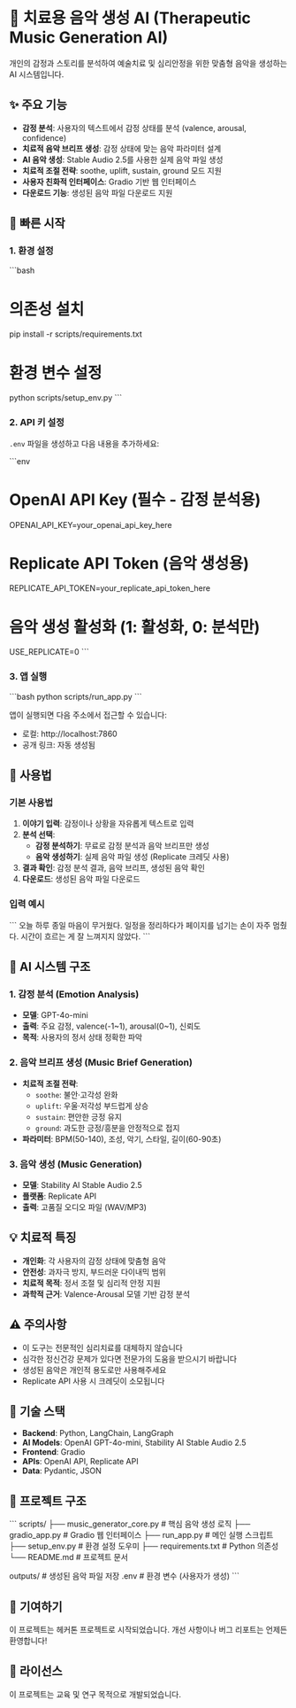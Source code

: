 # 🎵 치료용 음악 생성 AI (Therapeutic Music Generation AI)

개인의 감정과 스토리를 분석하여 예술치료 및 심리안정을 위한 맞춤형 음악을 생성하는 AI 시스템입니다.

## ✨ 주요 기능

- **감정 분석**: 사용자의 텍스트에서 감정 상태를 분석 (valence, arousal, confidence)
- **치료적 음악 브리프 생성**: 감정 상태에 맞는 음악 파라미터 설계
- **AI 음악 생성**: Stable Audio 2.5를 사용한 실제 음악 파일 생성
- **치료적 조절 전략**: soothe, uplift, sustain, ground 모드 지원
- **사용자 친화적 인터페이스**: Gradio 기반 웹 인터페이스
- **다운로드 기능**: 생성된 음악 파일 다운로드 지원

## 🚀 빠른 시작

### 1. 환경 설정

\`\`\`bash
# 의존성 설치
pip install -r scripts/requirements.txt

# 환경 변수 설정
python scripts/setup_env.py
\`\`\`

### 2. API 키 설정

`.env` 파일을 생성하고 다음 내용을 추가하세요:

\`\`\`env
# OpenAI API Key (필수 - 감정 분석용)
OPENAI_API_KEY=your_openai_api_key_here

# Replicate API Token (음악 생성용)
REPLICATE_API_TOKEN=your_replicate_api_token_here

# 음악 생성 활성화 (1: 활성화, 0: 분석만)
USE_REPLICATE=0
\`\`\`

### 3. 앱 실행

\`\`\`bash
python scripts/run_app.py
\`\`\`

앱이 실행되면 다음 주소에서 접근할 수 있습니다:
- 로컬: http://localhost:7860
- 공개 링크: 자동 생성됨

## 🎯 사용법

### 기본 사용법

1. **이야기 입력**: 감정이나 상황을 자유롭게 텍스트로 입력
2. **분석 선택**:
   - **감정 분석하기**: 무료로 감정 분석과 음악 브리프만 생성
   - **음악 생성하기**: 실제 음악 파일 생성 (Replicate 크레딧 사용)
3. **결과 확인**: 감정 분석 결과, 음악 브리프, 생성된 음악 확인
4. **다운로드**: 생성된 음악 파일 다운로드

### 입력 예시

\`\`\`
오늘 하루 종일 마음이 무거웠다. 일정을 정리하다가 페이지를 넘기는 손이 자주 멈췄다. 
시간이 흐르는 게 잘 느껴지지 않았다.
\`\`\`

## 🧠 AI 시스템 구조

### 1. 감정 분석 (Emotion Analysis)
- **모델**: GPT-4o-mini
- **출력**: 주요 감정, valence(-1~1), arousal(0~1), 신뢰도
- **목적**: 사용자의 정서 상태 정확한 파악

### 2. 음악 브리프 생성 (Music Brief Generation)
- **치료적 조절 전략**:
  - `soothe`: 불안·고각성 완화
  - `uplift`: 우울·저각성 부드럽게 상승
  - `sustain`: 편안한 긍정 유지
  - `ground`: 과도한 긍정/흥분을 안정적으로 접지
- **파라미터**: BPM(50-140), 조성, 악기, 스타일, 길이(60-90초)

### 3. 음악 생성 (Music Generation)
- **모델**: Stability AI Stable Audio 2.5
- **플랫폼**: Replicate API
- **출력**: 고품질 오디오 파일 (WAV/MP3)

## 💡 치료적 특징

- **개인화**: 각 사용자의 감정 상태에 맞춤형 음악
- **안전성**: 과자극 방지, 부드러운 다이내믹 범위
- **치료적 목적**: 정서 조절 및 심리적 안정 지원
- **과학적 근거**: Valence-Arousal 모델 기반 감정 분석

## ⚠️ 주의사항

- 이 도구는 전문적인 심리치료를 대체하지 않습니다
- 심각한 정신건강 문제가 있다면 전문가의 도움을 받으시기 바랍니다
- 생성된 음악은 개인적 용도로만 사용해주세요
- Replicate API 사용 시 크레딧이 소모됩니다

## 🔧 기술 스택

- **Backend**: Python, LangChain, LangGraph
- **AI Models**: OpenAI GPT-4o-mini, Stability AI Stable Audio 2.5
- **Frontend**: Gradio
- **APIs**: OpenAI API, Replicate API
- **Data**: Pydantic, JSON

## 📁 프로젝트 구조

\`\`\`
scripts/
├── music_generator_core.py    # 핵심 음악 생성 로직
├── gradio_app.py             # Gradio 웹 인터페이스
├── run_app.py                # 메인 실행 스크립트
├── setup_env.py              # 환경 설정 도우미
├── requirements.txt          # Python 의존성
└── README.md                 # 프로젝트 문서

outputs/                      # 생성된 음악 파일 저장
.env                         # 환경 변수 (사용자가 생성)
\`\`\`

## 🤝 기여하기

이 프로젝트는 헤커톤 프로젝트로 시작되었습니다. 개선 사항이나 버그 리포트는 언제든 환영합니다!

## 📄 라이선스

이 프로젝트는 교육 및 연구 목적으로 개발되었습니다.
